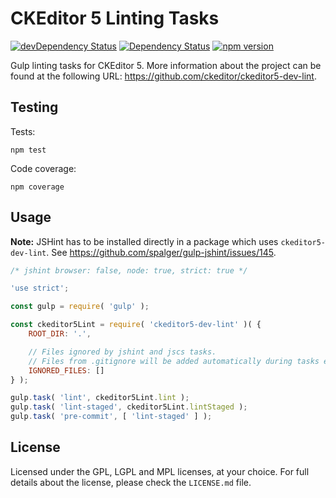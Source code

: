 CKEditor 5 Linting Tasks
========================================

[![devDependency Status](https://david-dm.org/ckeditor/ckeditor5-dev-lint/dev-status.svg)](https://david-dm.org/ckeditor/ckeditor5-dev-lint#info=devDependencies)
[![Dependency Status](https://david-dm.org/ckeditor/ckeditor5-dev-lint/status.svg)](https://david-dm.org/ckeditor/ckeditor5-dev-lint#info=dependencies)
[![npm version](https://badge.fury.io/js/%40ckeditor%2Fckeditor5-dev-lint.svg)](https://www.npmjs.com/package/@ckeditor/ckeditor5-dev-lint)

Gulp linting tasks for CKEditor 5. More information about the project can be found at the following URL: <https://github.com/ckeditor/ckeditor5-dev-lint>.

## Testing

Tests:

```
npm test
```

Code coverage:

```
npm coverage
```

## Usage

**Note:** JSHint has to be installed directly in a package which uses `ckeditor5-dev-lint`. See https://github.com/spalger/gulp-jshint/issues/145.

```js
/* jshint browser: false, node: true, strict: true */

'use strict';

const gulp = require( 'gulp' );

const ckeditor5Lint = require( 'ckeditor5-dev-lint' )( {
	ROOT_DIR: '.',

	// Files ignored by jshint and jscs tasks.
	// Files from .gitignore will be added automatically during tasks execution.
	IGNORED_FILES: []
} );

gulp.task( 'lint', ckeditor5Lint.lint );
gulp.task( 'lint-staged', ckeditor5Lint.lintStaged );
gulp.task( 'pre-commit', [ 'lint-staged' ] );
```

## License

Licensed under the GPL, LGPL and MPL licenses, at your choice. For full details about the license, please check the `LICENSE.md` file.
